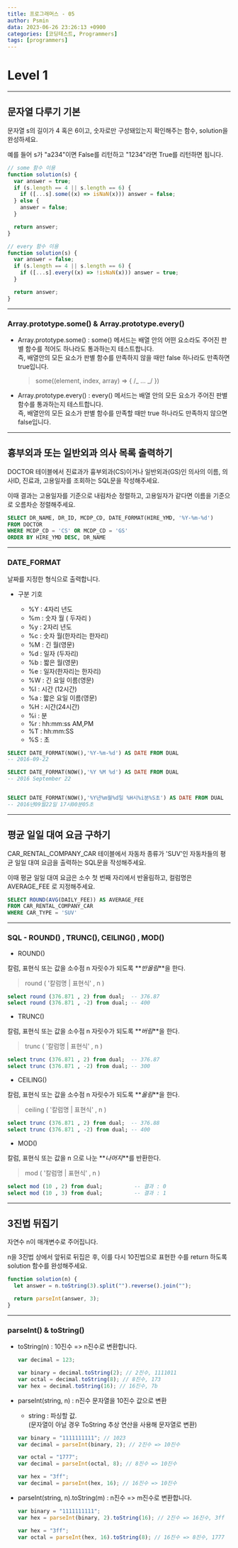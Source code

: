 ```yaml
---
title: 프로그래머스 - 05
author: Psmin
data: 2023-06-26 23:26:13 +0900
categories: [코딩테스트, Programmers]
tags: [programmers]
---
```


# Level 1

---

## 문자열 다루기 기본

문자열 s의 길이가 4 혹은 6이고, 숫자로만 구성돼있는지 확인해주는 함수, solution을 완성하세요.

예를 들어 s가 "a234"이면 False를 리턴하고 "1234"라면 True를 리턴하면 됩니다.

```js
// some 함수 이용
function solution(s) {
  var answer = true;
  if (s.length == 4 || s.length == 6) {
    if ([...s].some((x) => isNaN(x))) answer = false;
  } else {
    answer = false;
  }

  return answer;
}

// every 함수 이용
function solution(s) {
  var answer = false;
  if (s.length == 4 || s.length == 6) {
    if ([...s].every((x) => !isNaN(x))) answer = true;
  }

  return answer;
}
```

---

### Array.prototype.some() & Array.prototype.every()

- Array.prototype.some()
  : some() 메서드는 배열 안의 어떤 요소라도 주어진 판별 함수를 적어도 하나라도 통과하는지 테스트합니다.  
  즉, 배열안의 모든 요소가 판별 함수를 만족하지 않을 때만 false 하나라도 만족하면 true입니다.

  > some((element, index, array) => { /_ … _/ })

- Array.prototype.every()
  : every() 메서드는 배열 안의 모든 요소가 주어진 판별 함수를 통과하는지 테스트합니다.  
  즉, 배열안의 모든 요소가 판별 함수를 만족할 때만 true 하나라도 만족하지 않으면 false입니다.

---

## 흉부외과 또는 일반외과 의사 목록 출력하기

DOCTOR 테이블에서 진료과가 흉부외과(CS)이거나 일반외과(GS)인 의사의 이름, 의사ID, 진료과, 고용일자를 조회하는 SQL문을 작성해주세요.

이때 결과는 고용일자를 기준으로 내림차순 정렬하고, 고용일자가 같다면 이름을 기준으로 오름차순 정렬해주세요.

```SQL
SELECT DR_NAME, DR_ID, MCDP_CD, DATE_FORMAT(HIRE_YMD, '%Y-%m-%d')
FROM DOCTOR
WHERE MCDP_CD = 'CS' OR MCDP_CD = 'GS'
ORDER BY HIRE_YMD DESC, DR_NAME
```

---

### DATE_FORMAT

날짜를 지정한 형식으로 출력합니다.

- 구분 기호

  - %Y : 4자리 년도
  - %m : 숫자 월 ( 두자리 )
  - %y : 2자리 년도
  - %c : 숫자 월(한자리는 한자리)
  - %M : 긴 월(영문)
  - %d : 일자 (두자리)
  - %b : 짧은 월(영문)
  - %e : 일자(한자리는 한자리)
  - %W : 긴 요일 이름(영문)
  - %I : 시간 (12시간)
  - %a : 짧은 요일 이름(영문)
  - %H : 시간(24시간)
  - %i : 분
  - %r : hh:mm:ss AM,PM
  - %T : hh:mm:SS
  - %S : 초

```sql
SELECT DATE_FORMAT(NOW(),'%Y-%m-%d') AS DATE FROM DUAL
-- 2016-09-22

SELECT DATE_FORMAT(NOW(),'%Y %M %d') AS DATE FROM DUAL
-- 2016 September 22


SELECT DATE_FORMAT(NOW(),'%Y년%m월%d일 %H시%i분%S초') AS DATE FROM DUAL
-- 2016년09월22일 17시00분05초
```

---

## 평균 일일 대여 요금 구하기

CAR_RENTAL_COMPANY_CAR 테이블에서 자동차 종류가 'SUV'인 자동차들의 평균 일일 대여 요금을 출력하는 SQL문을 작성해주세요.

이때 평균 일일 대여 요금은 소수 첫 번째 자리에서 반올림하고, 컬럼명은 AVERAGE_FEE 로 지정해주세요.

```sql
SELECT ROUND(AVG(DAILY_FEE)) AS AVERAGE_FEE
FROM CAR_RENTAL_COMPANY_CAR
WHERE CAR_TYPE = 'SUV'
```

---

### SQL - ROUND() , TRUNC(), CEILING() , MOD()

- ROUND()

칼럼, 표현식 또는 값을 소수점 n 자릿수가 되도록 **_반올림_**을 한다.

> round ( '칼럼명 | 표현식' , n )

```sql
select round (376.871 , 2) from dual;  -- 376.87
select round (376.871 , -2) from dual; -- 400

```

- TRUNC()

칼럼, 표현식 또는 값을 소수점 n 자릿수가 되도록 **_버림_**을 한다.

> trunc ( '칼럼명 | 표현식' , n )

```sql
select trunc (376.871 , 2) from dual;  -- 376.87
select trunc (376.871 , -2) from dual; -- 300
```

- CEILING()

칼럼, 표현식 또는 값을 소수점 n 자릿수가 되도록 **_올림_**을 한다.

> ceiling ( '칼럼명 | 표현식' , n )

```sql
select trunc (376.871 , 2) from dual;  -- 376.88
select trunc (376.871 , -2) from dual; -- 400
```

- MOD()

칼럼, 표현식 또는 값을 n 으로 나눈 **_나머지_**를 반환한다.

> mod ( '칼럼명 | 표현식' , n )

```sql
select mod (10 , 2) from dual;          -- 결과 : 0
select mod (10 , 3) from dual;          -- 결과 : 1
```

---

## 3진법 뒤집기

자연수 n이 매개변수로 주어집니다.

n을 3진법 상에서 앞뒤로 뒤집은 후, 이를 다시 10진법으로 표현한 수를 return 하도록 solution 함수를 완성해주세요.

```js
function solution(n) {
  let answer = n.toString(3).split("").reverse().join("");

  return parseInt(answer, 3);
}
```

---

### parseInt() & toString()

- toString(n)
  : 10진수 => n진수로 변환합니다.

  ```js
  var decimal = 123;

  var binary = decimal.toString(2); // 2진수, 1111011
  var octal = decimal.toString(8); // 8진수, 173
  var hex = decimal.toString(16); // 16진수, 7b
  ```

- parseInt(string, n)
  : n진수 문자열을 10진수 값으로 변환

  - string : 파싱할 값.  
    (문자열이 아닐 경우 ToString 추상 연산을 사용해 문자열로 변환)

  ```js
  var binary = "1111111111"; // 1023
  var decimal = parseInt(binary, 2); // 2진수 => 10진수

  var octal = "1777";
  var decimal = parseInt(octal, 8); // 8진수 => 10진수

  var hex = "3ff";
  var decimal = parseInt(hex, 16); // 16진수 => 10진수
  ```

- parseInt(string, n).toString(m)
  : n진수 => m진수로 변환합니다.

  ```js
  var binary = "1111111111";
  var hex = parseInt(binary, 2).toString(16); // 2진수 => 16진수, 3ff

  var hex = "3ff";
  var octal = parseInt(hex, 16).toString(8); // 16진수 => 8진수, 1777
  ```
